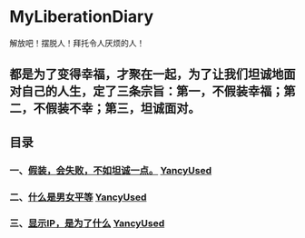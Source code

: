 # MyLiberationDiary
解放吧！摆脱人！拜托令人厌烦的人！
## 都是为了变得幸福，才聚在一起，为了让我们坦诚地面对自己的人生，定了三条宗旨：第一，不假装幸福；第二，不假装不幸；第三，坦诚面对。
## 目录
### 一、[假装，会失败，不如坦诚一点。](/%E7%9B%AE%E5%BD%95/假装，会失败，不如坦诚一点.md)   [YancyUsed](https://github.com/YancyUsed)
### 二、[什么是男女平等](/%E7%9B%AE%E5%BD%95/%E4%BB%80%E4%B9%88%E6%98%AF%E7%94%B7%E5%A5%B3%E5%85%AC%E5%B9%B3.md)   [YancyUsed](https://github.com/YancyUsed)
### 三、[显示IP，是为了什么](/%E7%9B%AE%E5%BD%95/%E6%98%BE%E7%A4%BAIP%EF%BC%8C%E6%98%AF%E4%B8%BA%E4%BA%86%E4%BB%80%E4%B9%88.md)   [YancyUsed](https://github.com/YancyUsed)